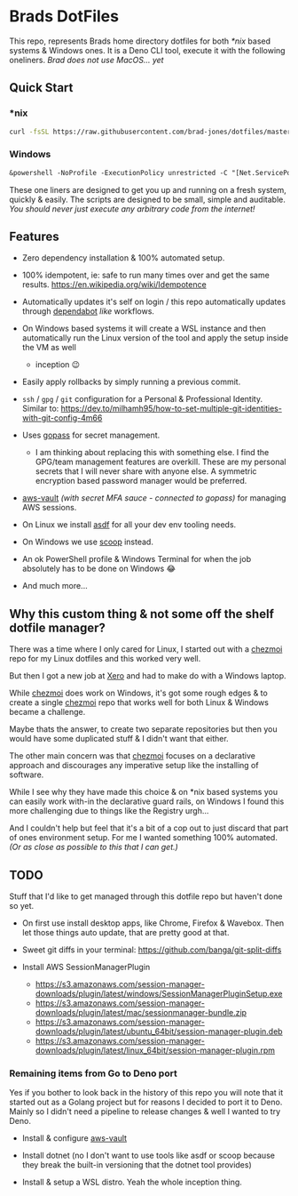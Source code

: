 # Brads DotFiles

This repo, represents Brads home directory dotfiles for both _*nix_ based
systems & Windows ones. It is a Deno CLI tool, execute it with the following
oneliners. _Brad does not use MacOS... yet_

## Quick Start

### *nix

```sh
curl -fsSL https://raw.githubusercontent.com/brad-jones/dotfiles/master/main.sh | sh
```

### Windows

```ps
&powershell -NoProfile -ExecutionPolicy unrestricted -C "[Net.ServicePointManager]::SecurityProtocol = [Net.SecurityProtocolType]::Tls12; &([scriptblock]::Create((Invoke-WebRequest -UseBasicParsing 'https://raw.githubusercontent.com/brad-jones/dotfiles/master/main.ps1'))) <additional args>"
```

These one liners are designed to get you up and running on a fresh system,
quickly & easily. The scripts are designed to be small, simple and auditable.
_You should never just execute any arbitrary code from the internet!_

## Features

- Zero dependency installation & 100% automated setup.

- 100% idempotent, ie: safe to run many times over and get the same results.
  <https://en.wikipedia.org/wiki/Idempotence>

- Automatically updates it's self on login / this repo automatically updates
  through [dependabot](https://dependabot.com/) _like_ workflows.

- On Windows based systems it will create a WSL instance and then automatically
  run the Linux version of the tool and apply the setup inside the VM as well
  - inception :wink:

- Easily apply rollbacks by simply running a previous commit.

- `ssh` / `gpg` / `git` configuration for a Personal & Professional Identity.
  Similar to: <https://dev.to/milhamh95/how-to-set-multiple-git-identities-with-git-config-4m66>

- Uses [gopass](https://www.gopass.pw/) for secret management.

  - I am thinking about replacing this with something else.
    I find the GPG/team management features are overkill.
    These are my personal secrets that I will never share with anyone else.
    A symmetric encryption based password manager would be preferred.

- [aws-vault](https://github.com/99designs/aws-vault) _(with secret MFA sauce -
  connected to gopass)_ for managing AWS sessions.

- On Linux we install [asdf](https://asdf-vm.com/) for all your dev env tooling needs.

- On Windows we use [scoop](https://scoop.sh/) instead.

- An ok PowerShell profile & Windows Terminal for when the job absolutely has
  to be done on Windows :joy:

- And much more...

## Why this custom thing & not some off the shelf dotfile manager?

There was a time where I only cared for Linux, I started out with a
[chezmoi](https://www.chezmoi.io/) repo for my Linux dotfiles and this
worked very well.

But then I got a new job at [Xero](https://www.xero.com/) and had to make do
with a Windows laptop.

While [chezmoi](https://www.chezmoi.io/) does work on Windows, it's got some
rough edges & to create a single [chezmoi](https://www.chezmoi.io/) repo that
works well for both Linux & Windows became a challenge.

Maybe thats the answer, to create two separate repositories but then you would
have some duplicated stuff & I didn't want that either.

The other main concern was that [chezmoi](https://www.chezmoi.io/) focuses on a
declarative approach and discourages any imperative setup like the installing of
software.

While I see why they have made this choice & on *nix based systems you can
easily work with-in the declarative guard rails, on Windows I found this more
challenging due to things like the Registry urgh...

And I couldn't help but feel that it's a bit of a cop out to just discard that
part of ones environment setup. For me I wanted something 100% automated.
_(Or as close as possible to this that I can get.)_

## TODO

Stuff that I'd like to get managed through this dotfile repo but haven't done so yet.

- On first use install desktop apps, like Chrome, Firefox & Wavebox.
  Then let those things auto update, that are pretty good at that.

- Sweet git diffs in your terminal: <https://github.com/banga/git-split-diffs>

- Install AWS SessionManagerPlugin
  - <https://s3.amazonaws.com/session-manager-downloads/plugin/latest/windows/SessionManagerPluginSetup.exe>
  - <https://s3.amazonaws.com/session-manager-downloads/plugin/latest/mac/sessionmanager-bundle.zip>
  - <https://s3.amazonaws.com/session-manager-downloads/plugin/latest/ubuntu_64bit/session-manager-plugin.deb>
  - <https://s3.amazonaws.com/session-manager-downloads/plugin/latest/linux_64bit/session-manager-plugin.rpm>

### Remaining items from Go to Deno port

Yes if you bother to look back in the history of this repo you will note that it
started out as a Golang project but for reasons I decided to port it to Deno.
Mainly so I didn't need a pipeline to release changes & well I wanted to try Deno.

- Install & configure [aws-vault](https://github.com/99designs/aws-vault)

- Install dotnet (no I don't want to use tools like asdf or scoop because they
  break the built-in versioning that the dotnet tool provides)

- Install & setup a WSL distro. Yeah the whole inception thing.
